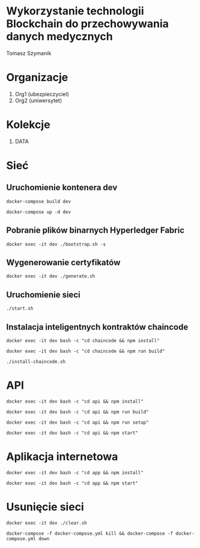 # Wykorzystanie technologii Blockchain do przechowywania danych medycznych
Tomasz Szymanik

# Organizacje
1. Org1 (ubezpieczyciel)
2. Org2 (uniwersytet)

# Kolekcje
1. DATA

# Sieć

## Uruchomienie kontenera dev
```shell
docker-compose build dev
```
```shell
docker-compose up -d dev
```

## Pobranie plików binarnych Hyperledger Fabric
```shell
docker exec -it dev ./bootstrap.sh -s
```

## Wygenerowanie certyfikatów
```shell
docker exec -it dev ./generate.sh
```

## Uruchomienie sieci
```shell
./start.sh
```

## Instalacja inteligentnych kontraktów chaincode
```shell
docker exec -it dev bash -c "cd chaincode && npm install"
```
```shell
docker exec -it dev bash -c "cd chaincode && npm run build"
```
```shell
./install-chaincode.sh
```


# API
```shell
docker exec -it dev bash -c "cd api && npm install"
```
```shell
docker exec -it dev bash -c "cd api && npm run build"
```
```shell
docker exec -it dev bash -c "cd api && npm run setup"
```
```shell
docker exec -it dev bash -c "cd api && npm start"
```


# Aplikacja internetowa
```shell
docker exec -it dev bash -c "cd app && npm install"
```
```shell
docker exec -it dev bash -c "cd app && npm start"
```


# Usunięcie sieci
```shell
docker exec -it dev ./clear.sh
```
```shell
docker-compose -f docker-compose.yml kill && docker-compose -f docker-compose.yml down
```
